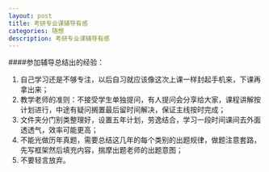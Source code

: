 ```yaml
---
layout: post
title: 考研专业课辅导有感
categories: 随想
description: 考研专业课辅导有感
---
```


####参加辅导总结出的经验：
1. 自己学习还是不够专注，以后自习就应该像这次上课一样封起手机来，下课再拿出来；
2. 教学老师的准则：不接受学生单独提问，有人提问会分享给大家，课程讲解按计划进行，中途有疑问搁置最后留时间解决，保证主线按时完成；
3. 文件夹分门别类整理好，设置五年计划，劳逸结合，学习一段时间课间去外面透透气，效率可能更高；
4. 不能光做历年真题，需要总结这几年的每个类别的出题规律，做题注意套路，先写框架然后填充内容，揣摩出题老师的出题意图；
5. 不要轻言放弃。
